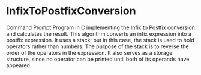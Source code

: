 # InfixToPostfixConversion
Command Prompt Program in C implementing the Infix to Postfix conversion and calculates the result.
This algorithm converts an infix expression into a postfix expression. It uses a stack; but in this case, the stack is used to hold operators rather than numbers. The purpose of the stack is to reverse the order of the operators in the expression. It also serves as a storage structure, since no operator can be printed until both of its operands have appeared.
